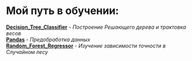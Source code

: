 # Мой путь в обучении:<br> 
**[Decision_Tree_Classifier](Decision_Tree_Classifier)** - *Построение Решающего дерева и трактовка весов*<br>
**[Pandas](Pandas)** - *Предобработка данных*<br>
**[Random_Forest_Regressor](Random_Forest_Regressor)** - *Изучение зависимости точности в Случайном лесу*<br>
